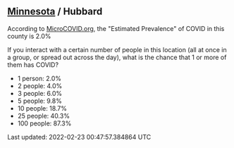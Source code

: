 
## [Minnesota](/united-states/minnesota) / Hubbard

According to [MicroCOVID.org](http://microcovid.org),
the "Estimated Prevalence" of COVID in this county is 2.0%

If you interact with a certain number of people in this location
(all at once in a group, or spread out across the day), what is the chance that
1 or more of them has COVID?

- 1 person: 2.0%
- 2 people: 4.0%
- 3 people: 6.0%
- 5 people: 9.8%
- 10 people: 18.7%
- 25 people: 40.3%
- 100 people: 87.3%

Last updated: 2022-02-23 00:47:57.384864 UTC
